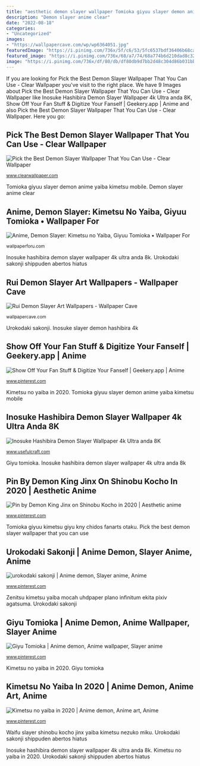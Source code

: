 ```yaml
---
title: "aesthetic demon slayer wallpaper Tomioka giyuu slayer demon anime yaiba kimetsu mobile"
description: "Demon slayer anime clear"
date: "2022-08-18"
categories:
- "Uncategorized"
images:
- "https://wallpapercave.com/wp/wp6364051.jpg"
featuredImage: "https://i.pinimg.com/736x/5f/c6/53/5fc6537bdf36406b68ca6cb70f3b0db7.jpg"
featured_image: "https://i.pinimg.com/736x/68/a7/74/68a774b6d210dad8c32277d9b92008dc.jpg"
image: "https://i.pinimg.com/736x/df/80/db/df80db9d7bb2d48c304d86b031bbb1c2.jpg"
---
```


If you are looking for Pick the Best Demon Slayer Wallpaper That You Can Use - Clear Wallpaper you've visit to the right place. We have 9 Images about Pick the Best Demon Slayer Wallpaper That You Can Use - Clear Wallpaper like Inosuke Hashibira Demon Slayer Wallpaper 4k Ultra anda 8K, Show Off Your Fan Stuff &amp; Digitize Your Fanself | Geekery.app | Anime and also Pick the Best Demon Slayer Wallpaper That You Can Use - Clear Wallpaper. Here you go:

## Pick The Best Demon Slayer Wallpaper That You Can Use - Clear Wallpaper

![Pick the Best Demon Slayer Wallpaper That You Can Use - Clear Wallpaper](https://www.clearwallpaper.com/wp-content/uploads/2020/10/demon-slayer-wallpaper-0098.jpg "Waifu slayer shinobu kocho jinx yaiba kimetsu nezuko miku")

<small>www.clearwallpaper.com</small>

Tomioka giyuu slayer demon anime yaiba kimetsu mobile. Demon slayer anime clear

## Anime, Demon Slayer: Kimetsu No Yaiba, Giyuu Tomioka • Wallpaper For

![Anime, Demon Slayer: Kimetsu no Yaiba, Giyuu Tomioka • Wallpaper For](https://wallpaperforu.com/wp-content/uploads/2020/05/anime-wallpaper-200528185159201920x1080.jpg "Inosuke slayer demon hashibira 4k")

<small>wallpaperforu.com</small>

Inosuke hashibira demon slayer wallpaper 4k ultra anda 8k. Urokodaki sakonji shippuden abertos hiatus

## Rui Demon Slayer Art Wallpapers - Wallpaper Cave

![Rui Demon Slayer Art Wallpapers - Wallpaper Cave](https://wallpapercave.com/wp/wp6364051.jpg "Pin by demon king jinx on shinobu kocho in 2020")

<small>wallpapercave.com</small>

Urokodaki sakonji. Inosuke slayer demon hashibira 4k

## Show Off Your Fan Stuff &amp; Digitize Your Fanself | Geekery.app | Anime

![Show Off Your Fan Stuff &amp; Digitize Your Fanself | Geekery.app | Anime](https://i.pinimg.com/736x/df/80/db/df80db9d7bb2d48c304d86b031bbb1c2.jpg "Demon slayer anime clear")

<small>www.pinterest.com</small>

Kimetsu no yaiba in 2020. Tomioka giyuu slayer demon anime yaiba kimetsu mobile

## Inosuke Hashibira Demon Slayer Wallpaper 4k Ultra Anda 8K

![Inosuke Hashibira Demon Slayer Wallpaper 4k Ultra anda 8K](http://www.usefulcraft.com/wp-content/uploads/2019/11/Inosuke-Hashibira18.jpg "Urokodaki sakonji")

<small>www.usefulcraft.com</small>

Giyu tomioka. Inosuke hashibira demon slayer wallpaper 4k ultra anda 8k

## Pin By Demon King Jinx On Shinobu Kocho In 2020 | Aesthetic Anime

![Pin by Demon King Jinx on Shinobu Kocho in 2020 | Aesthetic anime](https://i.pinimg.com/736x/68/a7/74/68a774b6d210dad8c32277d9b92008dc.jpg "Kimetsu no yaiba in 2020")

<small>www.pinterest.com</small>

Tomioka giyuu kimetsu giyu kny chidos fanarts otaku. Pick the best demon slayer wallpaper that you can use

## Urokodaki Sakonji | Anime Demon, Slayer Anime, Anime

![urokodaki sakonji | Anime demon, Slayer anime, Anime](https://i.pinimg.com/736x/64/c7/83/64c78300eef7dd1ea5d8152f4f0a9ab1.jpg "Pin by demon king jinx on shinobu kocho in 2020")

<small>www.pinterest.com</small>

Zenitsu kimetsu yaiba mocah uhdpaper plano infinitum ekita pixiv agatsuma. Urokodaki sakonji

## Giyu Tomioka | Anime Demon, Anime Wallpaper, Slayer Anime

![Giyu Tomioka | Anime demon, Anime wallpaper, Slayer anime](https://i.pinimg.com/736x/5f/c6/53/5fc6537bdf36406b68ca6cb70f3b0db7.jpg "Giyu tomioka")

<small>www.pinterest.com</small>

Kimetsu no yaiba in 2020. Giyu tomioka

## Kimetsu No Yaiba In 2020 | Anime Demon, Anime Art, Anime

![Kimetsu no yaiba in 2020 | Anime demon, Anime art, Anime](https://i.pinimg.com/736x/69/18/a3/6918a3f876cbcbf5dd1095af476d0511.jpg "Anime, demon slayer: kimetsu no yaiba, giyuu tomioka • wallpaper for")

<small>www.pinterest.com</small>

Waifu slayer shinobu kocho jinx yaiba kimetsu nezuko miku. Urokodaki sakonji shippuden abertos hiatus

Inosuke hashibira demon slayer wallpaper 4k ultra anda 8k. Kimetsu no yaiba in 2020. Urokodaki sakonji shippuden abertos hiatus
